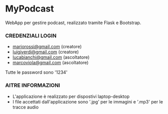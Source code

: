 # MyPodcast
WebApp per gestire podcast, realizzato tramite Flask e Bootstrap.  

### CREDENZIALI LOGIN
- mariorossi@gmail.com (creatore)
- luigiverdi@gmail.com (creatore)
- lucabianchi@gmail.com (ascoltatore)
- marcoviola@gmail.com (ascoltatore)

Tutte le password sono '1234'

### AlTRE INFORMAZIONI
- L'applicazione è realizzato per dispostivi laptop-desktop
- I file accettati dall'applicazione sono '.jpg' per le immagini e '.mp3' per le tracce audio

